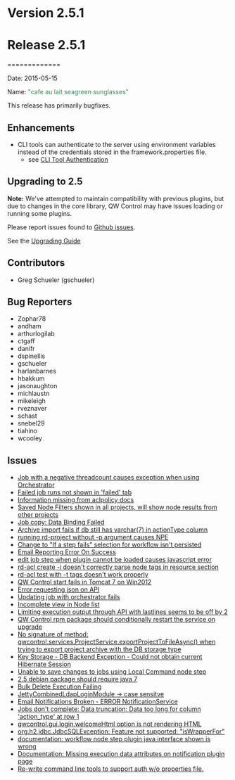 # Version 2.5.1



# Release 2.5.1
=============

Date: 2015-05-15

Name: <span style="color: seagreen"><span class="glyphicon glyphicon-sunglasses"></span> "cafe au lait seagreen sunglasses"</span>

This release has primarily bugfixes.

## Enhancements

* CLI tools can authenticate to the server using environment variables instead of the credentials stored in the framework.properties file.
	* see [CLI Tool Authentication](/manpages/man1/rd.md)

## Upgrading to 2.5

**Note:** We've attempted to maintain compatibility with previous plugins, but due to changes in the core library,
QW Control may have issues loading or running some plugins.

Please report issues found to [Github issues](https://github.com/qwcontrol/qwcontrol/issues).

See the [Upgrading Guide](/upgrading/upgrading.md)

## Contributors

* Greg Schueler (gschueler)

## Bug Reporters

* Zophar78
* andham
* arthurlogilab
* ctgaff
* danifr
* dspinellis
* gschueler
* harlanbarnes
* hbakkum
* jasonaughton
* michlaustn
* mikeleigh
* rveznaver
* schast
* snebel29
* tiahino
* wcooley

## Issues

* [Job with a negative threadcount causes exception when using Orchestrator](https://github.com/qwcontrol/qwcontrol/issues/1239)
* [Failed job runs not shown in 'failed' tab](https://github.com/qwcontrol/qwcontrol/issues/1234)
* [Information missing from aclpolicy docs](https://github.com/qwcontrol/qwcontrol/issues/1232)
* [Saved Node Filters shown in all projects, will show node results from other projects](https://github.com/qwcontrol/qwcontrol/issues/1231)
* [Job copy: Data Binding Failed](https://github.com/qwcontrol/qwcontrol/issues/1228)
* [Archive import fails if db still has varchar(7) in actionType column](https://github.com/qwcontrol/qwcontrol/issues/1227)
* [running rd-project without -p argument causes NPE](https://github.com/qwcontrol/qwcontrol/issues/1226)
* [Change to "If a step fails" selection for workflow isn't persisted](https://github.com/qwcontrol/qwcontrol/issues/1224)
* [Email Reporting Error On Success](https://github.com/qwcontrol/qwcontrol/issues/1221)
* [edit job step when plugin cannot be loaded causes javascript error](https://github.com/qwcontrol/qwcontrol/issues/1220)
* [rd-acl create -i doesn't correctly parse node tags in resource section](https://github.com/qwcontrol/qwcontrol/issues/1219)
* [rd-acl test with -t tags doesn't work properly](https://github.com/qwcontrol/qwcontrol/issues/1218)
* [QW Control start fails in Tomcat 7 on Win2012](https://github.com/qwcontrol/qwcontrol/issues/1216)
* [Error requesting json on API](https://github.com/qwcontrol/qwcontrol/issues/1215)
* [Updating job with orchestrator fails](https://github.com/qwcontrol/qwcontrol/issues/1212)
* [Incomplete view in Node list](https://github.com/qwcontrol/qwcontrol/issues/1208)
* [Limiting execution output through API with lastlines seems to be off by 2](https://github.com/qwcontrol/qwcontrol/issues/1207)
* [QW Control rpm package should conditionally restart the service on upgrade](https://github.com/qwcontrol/qwcontrol/issues/1199)
* [No signature of method: qwcontrol.services.ProjectService.exportProjectToFileAsync() when trying to export project archive with the DB storage type](https://github.com/qwcontrol/qwcontrol/issues/1198)
* [Key Storage - DB Backend Exception - Could not obtain current Hibernate Session](https://github.com/qwcontrol/qwcontrol/issues/1197)
* [Unable to save changes to jobs using Local Command node step](https://github.com/qwcontrol/qwcontrol/issues/1193)
* [2.5 debian package should require java 7](https://github.com/qwcontrol/qwcontrol/issues/1192)
* [Bulk Delete Execution Failing](https://github.com/qwcontrol/qwcontrol/issues/1184)
* [JettyCombinedLdapLoginModule -\> case sensitve](https://github.com/qwcontrol/qwcontrol/issues/1182)
* [Email Notifications Broken - ERROR NotificationService](https://github.com/qwcontrol/qwcontrol/issues/1181)
* [Jobs don't complete: Data truncation: Data too long for column 'action_type' at row 1](https://github.com/qwcontrol/qwcontrol/issues/1179)
* [qwcontrol.gui.login.welcomeHtml option is not rendering HTML](https://github.com/qwcontrol/qwcontrol/issues/1177)
* [org.h2.jdbc.JdbcSQLException: Feature not supported: "isWrapperFor"](https://github.com/qwcontrol/qwcontrol/issues/1175)
* [documentation: workflow node step plugin java interface shown is wrong](https://github.com/qwcontrol/qwcontrol/issues/1174)
* [Documentation: Missing execution data attributes on notification plugin page](https://github.com/qwcontrol/qwcontrol/issues/1035)
* [Re-write command line tools to support auth w/o properties file.](https://github.com/qwcontrol/qwcontrol/issues/137)